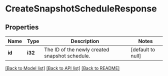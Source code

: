 # CreateSnapshotScheduleResponse

## Properties
Name | Type | Description | Notes
------------ | ------------- | ------------- | -------------
**id** | **i32** | The ID of the newly created snapshot schedule. | [default to null]

[[Back to Model list]](../README.md#documentation-for-models) [[Back to API list]](../README.md#documentation-for-api-endpoints) [[Back to README]](../README.md)


